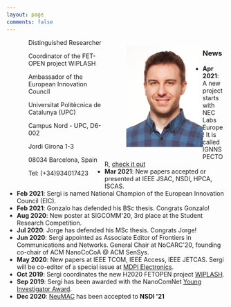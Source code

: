 ```yaml
---
layout: page
comments: false
---
```


<div class="index_header_space"></div>

<div style="witdh: 100%;">
  
  <div style="float:left; width: 10%;"><br/></div>
  <div style="float:left; width: 35%;">
Distinguished Researcher

Coordinator of the FET-OPEN project WiPLASH

Ambassador of the European Innovation Council

Universitat Politècnica de Catalunya (UPC)

Campus Nord - UPC, D6-002

Jordi Girona 1-3

08034 Barcelona, Spain

Tel: (+34)934017423
  </div>
    <div style="float:left; width: 10%;"><br/></div>
  <div style="float:left; width: 35%;">
    <p align="center"><img src="/img/3.jpg" alt="Profile picture" width="180" height="236" alt=""></p>
  </div>
    <div style="float:left; width: 10%;"><br/></div>
  
</div>




---
### News
- **Apr 2021**: A new project starts with NEC Labs Europe! It is called IGNNSPECTOR, <a href="./research.html">check it out</a>
- **Mar 2021**: New papers accepted or presented at IEEE JSAC, NSDI, HPCA, ISCAS.
- **Feb 2021**: Sergi is named National Champion of the European Innovation Council (EIC).
- **Feb 2021**: Gonzalo has defended his BSc thesis. Congrats Gonzalo!
- **Aug 2020**: New poster at SIGCOMM'20, 3rd place at the Student Research Competition. 
- **Jul 2020**: Jorge has defended his MSc thesis. Congrats Jorge!
- **Jun 2020**: Sergi appointed as Associate Editor of Frontiers in Communications and Networks. General Chair at NoCARC'20, founding co-chair of ACM NanoCoCoA @ ACM SenSys. 
- **May 2020**: New papers at IEEE TCOM, IEEE Access, IEEE JETCAS. Sergi will be co-editor of a special issue at <a href="https://www.mdpi.com/journal/electronics/special_issues/Nanonetworking_Communications">MDPI Electronics</a>.
- **Oct 2019**: Sergi coordinates the new H2020 FETOPEN project <a href="http://www.wiplash.eu">WIPLASH</a>.
- **Sep 2019**: Sergi has been awarded with the NanoComNet <a href="https://www.journals.elsevier.com/nano-communication-networks/news/dr-sergi-abadal-receives-the-young-investigator-award">Young Investigator Award</a>.
- **Dec 2020**: [NeuMAC](/docs/Neumac_NSDI_2021.pdf) has been accepted to **NSDI '21**
